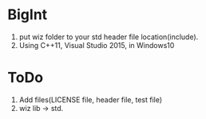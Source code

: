 # BigInt
 1. put wiz folder to your std header file location(include).
 2. Using C++11, Visual Studio 2015, in Windows10
 
# ToDo
  1. Add files(LICENSE file, header file, test file)
  2. wiz lib -> std.
  
